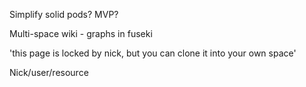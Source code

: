 Simplify solid pods? MVP?

Multi-space wiki - graphs in fuseki

'this page is locked by nick, but you can clone it into your own space'

Nick/user/resource